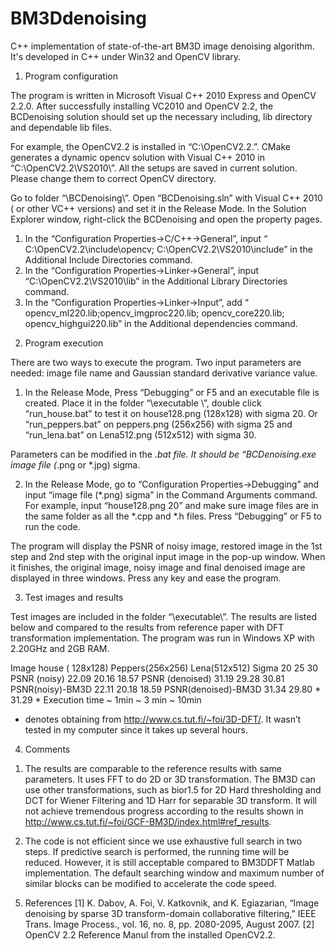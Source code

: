 # BM3Ddenoising
C++ implementation of state-of-the-art BM3D image denoising algorithm. It's developed in C++ under Win32 and OpenCV library.  
 
1.	Program configuration 

The program is written in Microsoft Visual C++ 2010 Express and OpenCV 2.2.0. 
After successfully installing VC2010 and OpenCV 2.2, the BCDenoising solution should set up the necessary including, lib directory and dependable lib files. 

For example, the OpenCV2.2 is installed in “C:\OpenCV2.2\.”. CMake generates a dynamic opencv solution with Visual C++ 2010 in “C:\OpenCV2.2\VS2010\”. All the setups are saved in current solution. Please change them to correct OpenCV directory. 

Go to folder “\BCDenoising\”. Open “BCDenoising.sln” with Visual C++ 2010 ( or other  VC++ versions)  and set it in the Release Mode. In the Solution Explorer window, right-click the BCDenoising and open the property pages.
1) In the “Configuration Properties->C/C++->General”, input “ C:\OpenCV2.2\include\opencv; C:\OpenCV2.2\VS2010\include” in the Additional Include Directories command.  
2) In the “Configuration Properties->Linker->General”, input “C:\OpenCV2.2\VS2010\lib” in the Additional Library Directories command.
3)   In the “Configuration Properties->Linker->Input”, add “ opencv_ml220.lib;opencv_imgproc220.lib; opencv_core220.lib; opencv_highgui220.lib” in the Additional dependencies command. 

2.	Program execution

There are two ways to execute the program. Two input parameters are needed: image file name and Gaussian standard derivative variance value. 

1) In the Release Mode, Press “Debugging” or F5 and an executable file is created. Place it in the folder “\executable \”, double click “run_house.bat” to test it on house128.png (128x128) with sigma 20. Or “run_peppers.bat” on peppers.png (256x256) with sigma 25 and “run_lena.bat” on Lena512.png (512x512) with sigma 30. 
    
Parameters can be modified in the *.bat file. It should be “BCDenoising.exe image file (*.png or *.jpg) sigma. 

2) In the Release Mode, go to “Configuration Properties->Debugging” and input “image file (*.png) sigma” in the Command Arguments command. For example, input “house128.png 20” and make sure image files are in the same folder as all the *.cpp and *.h files. Press “Debugging” or F5 to run the code. 

The program will display the PSNR of noisy image, restored image in the 1st step and 2nd step with the original input image in the pop-up window. When it finishes, the original image, noisy image and final denoised image are displayed in three windows. Press any key and ease the program. 

3.	Test images and results

Test images are included in the folder “\executable\”. The results are listed below and compared to the results from reference paper with DFT transformation implementation.  The program was run in Windows XP with 2.20GHz and 2GB RAM. 

Image	house ( 128x128) 	  Peppers(256x256)	 Lena(512x512)
Sigma	20	  25 	 30
PSNR (noisy)	22.09	 20.16	18.57
PSNR (denoised)	31.19	 29.28	30.81
PSNR(noisy)-BM3D	22.11	 20.18	18.59
PSNR(denoised)-BM3D	31.34 	 29.80 *	31.29 *
Execution time	~ 1min	~ 3 min	~ 10min
* denotes obtaining from http://www.cs.tut.fi/~foi/3D-DFT/. It wasn’t tested in my computer since it takes up several hours. 

4.	Comments 

1)	The results are comparable to the reference results with same parameters. It uses FFT to do 2D or 3D transformation. The BM3D can use other transformations, such as bior1.5 for 2D Hard thresholding and DCT for Wiener Filtering and 1D Harr for separable 3D transform. It will not achieve tremendous progress according to the results shown in http://www.cs.tut.fi/~foi/GCF-BM3D/index.html#ref_results. 

2)	The code is not efficient since we use exhaustive full search in two steps. If predictive search is performed, the running time will be reduced. However, it is still acceptable compared to BM3DDFT Matlab implementation. The default searching window and maximum number of similar blocks can be modified to accelerate the code speed. 

5.	References
[1] K. Dabov, A. Foi, V. Katkovnik, and K. Egiazarian, “Image denoising by sparse 3D transform-domain collaborative filtering,” IEEE Trans. Image Process., vol. 16, no. 8, pp. 2080-2095, August 2007.
[2] OpenCV 2.2 Reference Manul from the installed OpenCV2.2. 
